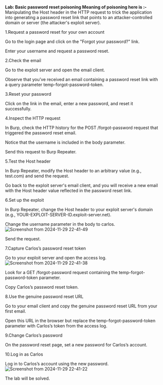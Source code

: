 **Lab: Basic password reset poisoning
Meaning of poisoning here is :-**
Manipulating the Host header in the HTTP request to trick the application into generating a password reset link that points to an attacker-controlled domain or server (the attacker's exploit server).

1.Request a password reset for your own account

Go to the login page and click on the "Forgot your password?" link.

Enter your username and request a password reset.

2.Check the email

Go to the exploit server and open the email client.

Observe that you’ve received an email containing a password reset link with a query parameter temp-forgot-password-token.

3.Reset your password

Click on the link in the email, enter a new password, and reset it successfully.

4.Inspect the HTTP request

In Burp, check the HTTP history for the POST /forgot-password request that triggered the password reset email.

Notice that the username is included in the body parameter.

Send this request to Burp Repeater.

5.Test the Host header

In Burp Repeater, modify the Host header to an arbitrary value (e.g., test.com) and send the request.

Go back to the exploit server's email client, and you will receive a new email with the Host header value reflected in the password reset link.

6.Set up the exploit

In Burp Repeater, change the Host header to your exploit server's domain (e.g., YOUR-EXPLOIT-SERVER-ID.exploit-server.net).

Change the username parameter in the body to carlos.
![Screenshot from 2024-11-29 22-41-49](https://github.com/user-attachments/assets/85b5b3f7-e78a-4594-97c0-cf00d969057a)


Send the request.

7.Capture Carlos’s password reset token

Go to your exploit server and open the access log.
![Screenshot from 2024-11-29 22-41-38](https://github.com/user-attachments/assets/1946e087-ca40-4f61-959e-e9eaef23e72f)


Look for a GET /forgot-password request containing the temp-forgot-password-token parameter.

Copy Carlos’s password reset token.

8.Use the genuine password reset URL

Go to your email client and copy the genuine password reset URL from your first email.

Open this URL in the browser but replace the temp-forgot-password-token parameter with Carlos’s token from the access log.

9.Change Carlos’s password

On the password reset page, set a new password for Carlos’s account.

10.Log in as Carlos

Log in to Carlos’s account using the new password.
![Screenshot from 2024-11-29 22-41-22](https://github.com/user-attachments/assets/e5c52145-9f89-4503-a71d-d9b74e94f148)

The lab will be solved.
